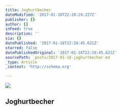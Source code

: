 ```yaml
---
title: Joghurtbecher
dateModified: '2017-01-18T22:28:29.227Z'
publisher: {}
author: []
inFeed: true
description: ''
via: {}
datePublished: '2017-01-18T22:28:45.621Z'
starred: false
datePublishedOriginal: '2017-01-18T22:28:45.621Z'
sourcePath: _posts/2017-01-18-joghurtbecher.md
_type: Article
_context: 'http://schema.org'

---
```

<article style=""><img src="https://the-grid-user-content.s3-us-west-2.amazonaws.com/3c7a12d0-8b4a-4956-91c6-d42d00363d6e.jpg" /><h1>Joghurtbecher</h1></article>